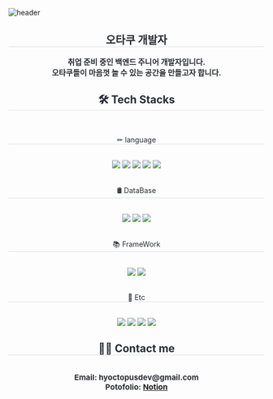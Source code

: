 ![header](https://capsule-render.vercel.app/api?type=venom&height=300&color=gradient&text=Don's%20Hub%20&textBg=false&fontColor=000000&reversal=false&animation=fadeIn&descAlign=50)

<div align= "center"> 
    <h2 style="border-bottom: 1px solid #d8dee4; color: #282d33;"> 오타쿠 개발자 </h2>  
    <div style="font-weight: 700; font-size: 15px; text-align: center; color: #282d33;"> 취업 준비 중인 백엔드 주니어 개발자입니다. <br> 오타쿠들이 마음껏 놀 수 있는 공간을 만들고자 합니다. </div> 
    </div>
    <div align= "center">
    <h2 style="border-bottom: 1px solid #d8dee4; color: #282d33;"> 🛠️ Tech Stacks </h2> <br> 
    <div style="margin: 0 auto; text-align: center;" align= "center"> 
    <p style="border-bottom: 1px solid #d8dee4; color: #282d33;"> ✏ language </p><br> 
          <img src="https://img.shields.io/badge/Java-007396?style=for-the-badge&logo=Java&logoColor=white">
          <img src="https://img.shields.io/badge/python-3776AB?style=for-the-badge&logo=python&logoColor=white">
          <img src="https://img.shields.io/badge/javascript-F7DF1E?style=for-the-badge&logo=javascript&logoColor=black">
          <img src="https://img.shields.io/badge/typescript-3178C6?style=for-the-badge&logo=typescript&logoColor=white"> 
          <img src="https://img.shields.io/badge/csharp-512BD4?style=for-the-badge&logo=csharp&logoColor=white">
          <p style="border-bottom: 1px solid #d8dee4; color: #282d33;"><br> 🛢 DataBase </p><br> 
          <img src="https://img.shields.io/badge/MySQL-4479A1?style=for-the-badge&logo=MySQL&logoColor=white">
          <img src="https://img.shields.io/badge/Firebase-FFCA28?style=for-the-badge&logo=Firebase&logoColor=white">
          <img src="https://img.shields.io/badge/sqlite-003B57?style=for-the-badge&logo=sqlite"/>
          <p style="border-bottom: 1px solid #d8dee4; color: #282d33;"><br> 📚 FrameWork </p><br> 
          <img src="https://img.shields.io/badge/Spring-6DB33F?style=for-the-badge&logo=Spring&logoColor=white">  
          <img src="https://img.shields.io/badge/nestjs-E0234E?style=for-the-badge&logo=nestjs"/>
          <p style="border-bottom: 1px solid #d8dee4; color: #282d33;"><br> 🔎 Etc </p><br>           
          <img src="https://img.shields.io/badge/Linux-FCC624?style=for-the-badge&logo=Linux&logoColor=white">
          <img src="https://img.shields.io/badge/nodejs-5FA04E?style=for-the-badge&logo=nodedotjs&logoColor=white"/>
          <img src="https://img.shields.io/badge/Elasticsearch-005571?style=for-the-badge&logo=Elasticsearch&logoColor=white">
          <img src="https://img.shields.io/badge/Unity-FFFFFF?style=for-the-badge&logo=Unity&logoColor=black">         
          </div>
    </div>
    <div align= "center">
    <h2 style="border-bottom: 1px solid #d8dee4; color: #282d33;"> 🧑‍💻 Contact me </h2> <br> 
    <div align= "center">
    <div style="font-weight: 700; font-size: 15px; text-align: center; color: #282d33;"> Email: hyoctopusdev@gmail.com  </div> 
    <div style="font-weight: 700; font-size: 15px; text-align: center; color: #282d33;"> Potofolio: <a href="https://stone-juice-4d2.notion.site/17b73782a31680d296e6cf793aef6ca9?source=copy_link">Notion</a> </div> 
    </a>  </div>  <br>     
    </div>
